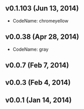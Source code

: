 ﻿## v0.1.103 (Jun 13, 2014)
* CodeName: chromeyellow

## v0.0.38 (Apr 28, 2014)
* CodeName: gray

## v0.0.7 (Feb 7, 2014)

## v0.0.3 (Feb 4, 2014)

## v0.0.1 (Jan 14, 2014)